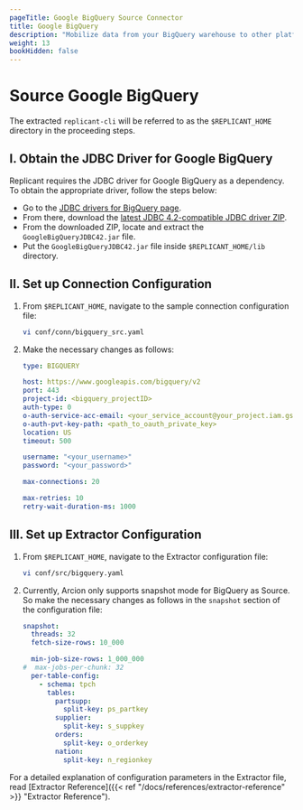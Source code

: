```yaml
---
pageTitle: Google BigQuery Source Connector
title: Google BigQuery
description: "Mobilize data from your BigQuery warehouse to other platforms of your choice using Arcion BigQuery connector."
weight: 13
bookHidden: false
---
```

# Source Google BigQuery

The extracted `replicant-cli` will be referred to as the `$REPLICANT_HOME` directory in the proceeding steps.

## I. Obtain the JDBC Driver for Google BigQuery

Replicant requires the JDBC driver for Google BigQuery as a dependency. To obtain the appropriate driver, follow the steps below:

- Go to the [JDBC drivers for BigQuery page](https://cloud.google.com/bigquery/docs/reference/odbc-jdbc-drivers#current_jdbc_driver).
- From there, download the [latest JDBC 4.2-compatible JDBC driver ZIP](https://storage.googleapis.com/simba-bq-release/jdbc/SimbaJDBCDriverforGoogleBigQuery42_1.2.25.1029.zip).
- From the downloaded ZIP, locate and extract the `GoogleBigQueryJDBC42.jar` file.
- Put the `GoogleBigQueryJDBC42.jar` file inside `$REPLICANT_HOME/lib` directory.

## II. Set up Connection Configuration

1. From `$REPLICANT_HOME`, navigate to the sample connection configuration file:
    ```BASH
    vi conf/conn/bigquery_src.yaml
    ```

2. Make the necessary changes as follows:
    ```YAML
    type: BIGQUERY

    host: https://www.googleapis.com/bigquery/v2
    port: 443
    project-id: <bigquery_projectID>
    auth-type: 0
    o-auth-service-acc-email: <your_service_account@your_project.iam.gserviceaccount.com>
    o-auth-pvt-key-path: <path_to_oauth_private_key>
    location: US
    timeout: 500

    username: "<your_username>"
    password: "<your_password>"

    max-connections: 20

    max-retries: 10
    retry-wait-duration-ms: 1000
    ```

## III. Set up Extractor Configuration

1. From `$REPLICANT_HOME`, navigate to the Extractor configuration file:

    ```BASH
    vi conf/src/bigquery.yaml
    ```
2. Currently, Arcion only supports snapshot mode for BigQuery as Source. So make the necessary changes as follows in the `snapshot` section of the configuration file:

    ```YAML
    snapshot:
      threads: 32
      fetch-size-rows: 10_000

      min-job-size-rows: 1_000_000
    #  max-jobs-per-chunk: 32
      per-table-config:
        - schema: tpch
          tables:
            partsupp:
              split-key: ps_partkey
            supplier:
              split-key: s_suppkey
            orders:
              split-key: o_orderkey
            nation:
              split-key: n_regionkey
    ```

For a detailed explanation of configuration parameters in the Extractor file, read [Extractor Reference]({{< ref "/docs/references/extractor-reference" >}} "Extractor Reference").